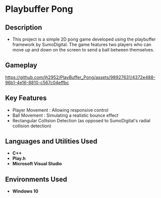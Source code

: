 <h1>Playbuffer Pong</h1>

<h2>Description</h2>

- This project is a simple 2D pong game developed using the playbuffer framework by SumoDigital. The game features two players who can move up and down on the screen to send a ball between themselves.

<h2>Gameplay</h2>

https://github.com/jh2952/PlayBuffer_Pong/assets/98927631/4372e488-96b1-4e16-8810-c567c04effbc

<h2>Key Features</h2>

- Player Movement : Allowing responsive control
- Ball Movement : Simulating a realistic bounce effect
- Rectangular Collision Detection (as opposed to SumoDigital's radial collision detection)

<h2>Languages and Utilities Used</h2>

- <b>C++</b>
- <b>Play.h</b>
- <b>Microsoft Visual Studio</b>

<h2>Environments Used </h2>

- <b>Windows 10</b>

<!--
 ```diff
- text in red
+ text in green
! text in orange
# text in gray
@@ text in purple (and bold)@@
```
--!>
